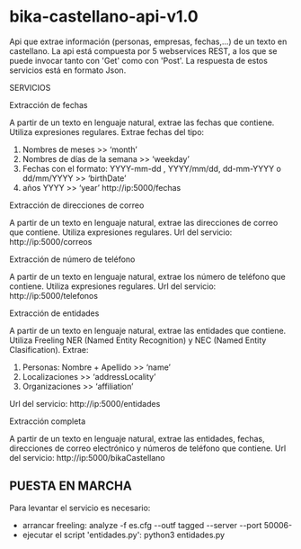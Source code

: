 bika-castellano-api-v1.0
========================

Api que extrae información (personas, empresas, fechas,...) de un texto en castellano.
La api está compuesta por 5 webservices REST, a los que se puede invocar tanto con 'Get' como con 'Post'. La respuesta de estos servicios está en formato Json. 


SERVICIOS

Extracción de fechas

A partir de un texto en lenguaje natural, extrae las fechas que contiene. Utiliza expresiones regulares. Extrae fechas del tipo:
1) Nombres de meses >> ‘month’
2) Nombres de días de la semana >> ‘weekday’
3) Fechas con el formato: YYYY-mm-dd , YYYY/mm/dd, dd-mm-YYYY  o  dd/mm/YYYY >> ‘birthDate’
4) años YYYY >> ‘year’
http://ip:5000/fechas

Extracción de direcciones de correo

A partir de un texto en lenguaje natural, extrae las direcciones de correo que contiene. Utiliza expresiones regulares.
Url del servicio: http://ip:5000/correos

Extracción de número de teléfono

A partir de un texto en lenguaje natural, extrae los número de teléfono que contiene. Utiliza expresiones regulares. 
Url del servicio: http://ip:5000/telefonos

Extracción de entidades

A partir de un texto en lenguaje natural, extrae las entidades que contiene. Utiliza Freeling NER (Named Entity Recognition) y NEC (Named Entity Clasification). Extrae:
1) Personas: Nombre + Apellido >> ‘name’
2) Localizaciones >> ‘addressLocality’
3) Organizaciones  >> ‘affiliation’

Url del servicio: http://ip:5000/entidades

Extracción completa

A partir de un texto en lenguaje natural,  extrae las entidades, fechas, direcciones de correo electrónico y números de teléfono que contiene.
Url del servicio: http://ip:5000/bikaCastellano

PUESTA EN MARCHA
-------------------
Para levantar el servicio es necesario:
- arrancar freeling: analyze -f es.cfg --outf tagged --server --port 50006-
- ejecutar el script 'entidades.py': python3 entidades.py
